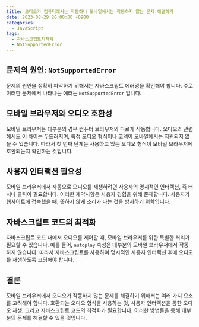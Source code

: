 ```yaml
---
title: 오디오가 컴퓨터에서는 작동하나 모바일에서는 작동하지 않는 문제 해결하기
date: 2023-08-29 20:00:00 +0900
categories:
  - JavaScript
tags:
  - 자바스크립트최적화
  - NotSupportedError
---
```


## 문제의 원인: `NotSupportedError`

문제의 원인을 정확히 파악하기 위해서는 자바스크립트 에러명을 확인해야 합니다. 주로 이러한 문제에서 나타나는 에러는 `NotSupportedError` 입니다.

## 모바일 브라우저와 오디오 호환성

모바일 브라우저는 대부분의 경우 컴퓨터 브라우저와 다르게 작동합니다. 오디오와 관련해서도 이 차이는 두드러지며, 특정 오디오 형식이나 코덱이 모바일에서는 지원되지 않을 수 있습니다. 따라서 첫 번째 단계는 사용하고 있는 오디오 형식이 모바일 브라우저에 호환되는지 확인하는 것입니다.

## 사용자 인터랙션 필요성

모바일 브라우저에서 자동으로 오디오를 재생하려면 사용자의 명시적인 인터랙션, 즉 터치나 클릭이 필요합니다. 이러한 제약사항은 사용자 경험을 위해 존재합니다. 사용자가 웹사이트에 접속했을 때, 뜻하지 않게 소리가 나는 것을 방지하기 위함입니다. 

## 자바스크립트 코드의 최적화

자바스크립트 코드 내에서 오디오를 제어할 때, 모바일 브라우저를 위한 특별한 처리가 필요할 수 있습니다. 예를 들어, `autoplay` 속성은 대부분의 모바일 브라우저에서 작동하지 않습니다. 따라서 자바스크립트를 사용하여 명시적인 사용자 인터랙션 후에 오디오를 재생하도록 코딩해야 합니다.

## 결론

모바일 브라우저에서 오디오가 작동하지 않는 문제를 해결하기 위해서는 여러 가지 요소를 고려해야 합니다. 호환되는 오디오 형식을 사용하는 것, 사용자 인터랙션을 통한 오디오 재생, 그리고 자바스크립트 코드의 최적화가 필요합니다. 이러한 방법들을 통해 대부분의 문제를 해결할 수 있을 것입니다.